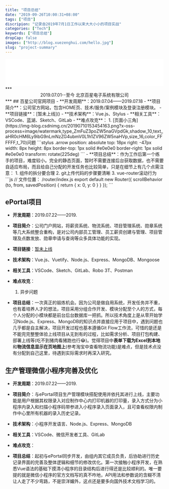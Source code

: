 ```yaml
---
title: "项目总结"
date: "2019-09-26T10:00:31+08:00"
tags: ["项目"]
discripion: "记录自2019年7月1日工作以来大大小小的项目实战"
categories: ["Tech"]
keywords: ["项目总结"]
dropCap: false
images: ["http://blog.xuezenghui.com/hello.jpg"]
slug: "project-summary"
---
```


<iframe frameborder="no" width=100% height=86 src="//music.163.com/outchain/player?type=2&id=492833245&auto=1&height=66"></iframe>
***
<center>2019.07.01--至今  北京百星电子系统有限公司</center>
***
## 百星公司官网项目
- **开发周期**：2019.07.04——2019.07.18
- **项目简介**：公司官方网站，包含HOME页、技术/服务/案例模块及登录注册模块。
- **项目链接**：[暂未上线]()
- **技术架构**：Vue.js、Stylus
- **相关工具**：VSCode、蓝湖、Sketch、GitLab
- **难点攻克**：
    1. [页面小三角](https://img-blog.csdnimg.cn/20190710153454163.png?x-oss-process=image/watermark,type_ZmFuZ3poZW5naGVpdGk,shadow_10,text_aHR0cHM6Ly9ibG9nLmNzZG4ubmV0L1h1ZV96ZW5naHVp,size_16,color_FFFFFF,t_70)问题
    ```stylus
    .arrow
        position: absolute
        top: 18px
        right: -47px
        width: 8px
        height: 8px
        border-top: 1px solid #e0e0e0
        border-right: 1px solid #e0e0e0
        transform: rotate(225deg)
    ```
- **项目总结**：作为工作后第一个练手的项目，难度较小。完全的静态页面，暂时不需要连接后台获取数据，也不需要自适应布局，而且给自己分配的开发任务也比较简单，只是在细节上有几个点需注意：
    1. 组件的拆分要合理
    2. git上传代码的步骤要清晰
    3. vue-router滚动行为
    ```js
    // 文件位置： /router/index.js
    export default new Router({
    scrollBehavior (to, from, savedPosition) {
        return { x: 0, y: 0 }
        }
    });
    ```

## ePortal项目
- **开发周期**：2019.07.22——2019.

- **项目简介**：公司门户网站，将薪资系统、物流系统、项目管理系统、勋章系统等几大系统整合重构，是对公司内部员工管理、员工薪资创建与管理、项目管理及点数发放、勋章申请与查询等众多具体功能的实现。
- **项目链接**：[暂未上线]()
- **技术架构**：Vue.js、Vuetify、Node.js、Express、MongoDB、Mongoose
- **相关工具**：VSCode、Sketch、GitLab、Robo 3T、Postman
- **难点攻克**：
    1. 异步问题
- **项目总结**：一次真正的锻炼机会。因为公司是做自用系统，开发任务并不重，也有着培养人才的想法，项目采用分组合作开发、模块分配至个人的方式，每个人分配的小模块都是前台后台数据库一把抓。所以技术角度上是从零开始学习Node.js、Express、MongoDB的知识点并直接应用于项目中，遇到问题也几乎都是自主解决，项目开发过程也基本遵循Git Flow工作流，可惜的是还是不能完完整整体验上线项目从无到有的过程，比如需求分析、项目打包构建、部署上线等(吃不到猪肉看猪跑也行😂)。觉得项目中**表单下载为Excel到本地**和**物流信息显示在页地图上**(参考淘宝中查看物流功能)是难点，但是技术点没有分配到自己这里，待遇到实际需求时再深入研究。

## 生产管理微信小程序完善及优化
- **开发周期**：2019.07.22——2019.

- **项目简介**：与ePortal项目生产管理模块搭配使用并依托其进行上线，主要功能是用户根据其权限录入对应制作中心内打印机器的打印量，录入方式分为小程序内录入和扫描小程序码带参进入小程序录入页面录入，且可查看权限内制作中心里所有机器的录入历史记录。
- **技术架构**：小程序开发语言、Node.js、Express、MongoDB
- **相关工具**：VSCode、微信开发者工具、GitLab
- **难点攻克**：
- **项目总结**：起初与ePortal同步开发，由组内其它成员负责，后协助进行历史记录界面的完善及整体逻辑和细节的修改优化。第一次接触小程序开发，在熟悉Vue语法的基础下摸清小程序的目录结构后进行得还是比较顺利的。唯一要提的就是微信小程序的官方文档写的真不咋地，API用法和参数说的含糊不清让人走了不少弯路，不是崇洋媚外，这点还是要多向国外技术文档学习的。
